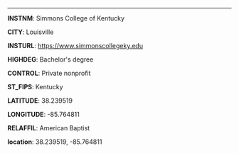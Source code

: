 
---
**INSTNM**: Simmons College of Kentucky

**CITY**: Louisville

**INSTURL**: https://www.simmonscollegeky.edu

**HIGHDEG**: Bachelor's degree

**CONTROL**: Private nonprofit

**ST_FIPS**: Kentucky

**LATITUDE**: 38.239519

**LONGITUDE**: -85.764811

**RELAFFIL**: American Baptist

**location**: 38.239519, -85.764811